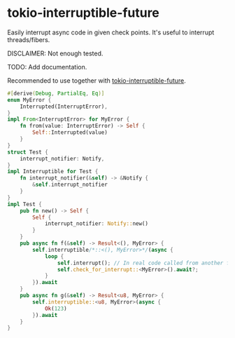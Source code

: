 # tokio-interruptible-future

Easily interrupt async code in given check points. It's useful to interrupt threads/fibers.

DISCLAIMER: Not enough tested.

TODO: Add documentation.

Recommended to use together with [tokio-interruptible-future](https://crates.io/crates/tokio-interruptible-future).

```rust
#[derive(Debug, PartialEq, Eq)]
enum MyError {
    Interrupted(InterruptError),
}
impl From<InterruptError> for MyError {
    fn from(value: InterruptError) -> Self {
        Self::Interrupted(value)
    }
}
struct Test {
    interrupt_notifier: Notify,
}
impl Interruptible for Test {
    fn interrupt_notifier(&self) -> &Notify {
        &self.interrupt_notifier
    }
}
impl Test {
    pub fn new() -> Self {
        Self {
            interrupt_notifier: Notify::new()
        }
    }
    pub async fn f(&self) -> Result<(), MyError> {
        self.interruptible/*::<(), MyError>*/(async {
            loop {
                self.interrupt(); // In real code called from another fiber or another thread.
                self.check_for_interrupt::<MyError>().await?;
            }
        }).await
    }
    pub async fn g(&self) -> Result<u8, MyError> {
        self.interruptible::<u8, MyError>(async {
            Ok(123)
        }).await
    }
}
```